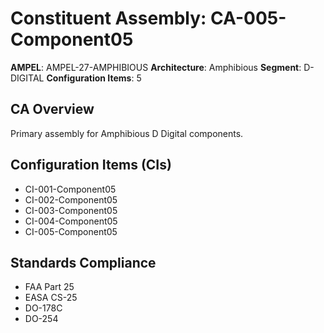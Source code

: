 # Constituent Assembly: CA-005-Component05

**AMPEL**: AMPEL-27-AMPHIBIOUS
**Architecture**: Amphibious
**Segment**: D-DIGITAL
**Configuration Items**: 5

## CA Overview
Primary assembly for Amphibious D Digital components.

## Configuration Items (CIs)
- CI-001-Component05
- CI-002-Component05
- CI-003-Component05
- CI-004-Component05
- CI-005-Component05

## Standards Compliance
- FAA Part 25
- EASA CS-25
- DO-178C
- DO-254
